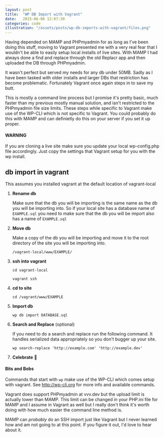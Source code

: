 ```yaml
---
layout: post
title:  "WP DB Import with Vagrant"
date:   2015-06-06 12:07:30
categories: code
illustration: "/assets/posts/wp-db-imports-with-vagrant/files.png"
---
```


Having depended on MAMP and PHPmyadmin for as long as I've been doing this stuff, moving to Vagrant presented me with a very real fear that I wouldn't be able to easily setup local installs of live sites. With MAMP I had always done a find and replace through the old Replacr app and then uploaded the DB through PHPmyadmin.

It wasn't perfect but served my needs for any db under 50MB. Sadly as I have been tasked with older installs and larger DBs that restriction has become problematic. Fortunately Vagrant once again steps in to save my butt.

This is mostly a command line process but I promise it's pretty basic, much faster than my previous mostly manual solution, and isn't restricted to the PHPmyadmin file size limits. These steps while specific to Vagrant make use of the WP-CLI which is not specific to Vagrant. You could probably do this with MAMP and can definietly do this on your server if you set it up proper.


<div class="meta" markdown="1">

#### WARNING

If you are cloning a live site make sure you update your local wp-config.php file accordingly. Just copy the settings that Vagrant setup for you with the wp install.

</div>



## db import in vagrant

This assumes you installed vagrant at the default location of vagrant-local

 1. **Rename db**

    Make sure that the db you will be importing is the same name as the db you will be importing into. So if your local site has a database name of ```EXAMPLE.sql``` you need to make sure that the db you will be import also has a name of ```EXAMPLE.sql```

 2. **Move db**

    Make a copy of the db you will be importing and move it to the root directory of the site you will be importing into.

    ```/vagrant-local/www/EXAMPLE/```

 3. **ssh into vagrant**

    ```cd vagrant-local```

    ```vagrant ssh```

 4. **cd to site**

	```cd /vagrant/www/EXAMPLE```

 5. **Import db**

    ```wp db import DATABASE.sql```

 6. **Search and Replace** (optional)

    If you need to do a search and replace run the following command. It handles serialized data appropriately so you don't bugger up your site.

    ```wp search-replace 'http://example.com' 'http://example.dev'```

 7. **Celebrate** 🎉


<div class="meta" markdown="1">

#### Bits and Bobs

Commands that start with ```wp``` make use of the WP-CLI which comes setup with vagrant. See http://wp-cli.org for more info and available commands.

Vagrant does support PHPmyadmin at vvv.dev but the upload limit is actually lower than MAMP. This limit can be changed in your PHP.ini file for MAMP and I assume in Vagrant as well but I really don't think it's worth doing with how much easier the command line method is.

MAMP can *probably* do an SSH import just like Vagrant but I never learned how and am not going to at this point. If you figure it out, I'd love to hear about it.

</div>
